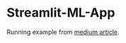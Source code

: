 # Streamlit-ML-App

Running example from [medium article](https://towardsdatascience.com/building-a-machine-learning-web-application-using-streamlit-8c3d942f7b35).
